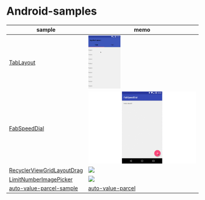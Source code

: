 # Android-samples

sample | memo
--- | ---
[TabLayout](./TabLayout) | <img src="/gif/tablayout.gif" width="30%">
[FabSpeedDial](./FabSpeedDial) | <img src="/gif/FabSpeedDial.gif">
[RecyclerViewGridLayoutDrag](./RecyclerViewGridLayoutDrag) | <img src="https://cloud.githubusercontent.com/assets/1322515/19758879/60cca048-9c65-11e6-9e64-4a9135425100.gif">
[LimitNumberImagePicker](./LimitNumberImagePicker) | <img src="https://cloud.githubusercontent.com/assets/1322515/20648666/8a3b3b76-b4f0-11e6-87fe-8c259ea5cb68.gif">
[auto-value-parcel-sample](./auto-value-parcel-sample) | [auto-value-parcel](https://github.com/rharter/auto-value-parcel)
